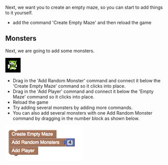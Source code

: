 Next, we want you to create an empty maze, so you can start to add things to it yourself.

- add the command 'Create Empty Maze' and then reload the game

## Monsters
Next, we are going to add some monsters. 

![](.guides/img/monster.png)

- Drag in the 'Add Random Monster' command and connect it below the 'Create Empty Maze' command so it clicks into place.
- Drag in the 'Add Player' command and connect it below the 'Empty Maze' command so it clicks into place.
- Reload the game
- Try adding several monsters by adding more commands.
- You can also add several monsters with one Add Random Monster command by dragging in the number block as shown below.

![](.guides/img/multi-monsters.png)

